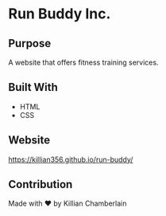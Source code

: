 # Run Buddy Inc.

## Purpose
A website that offers fitness training services.

## Built With
* HTML
* CSS

## Website
https://killian356.github.io/run-buddy/

## Contribution
Made with ❤️ by Killian Chamberlain
